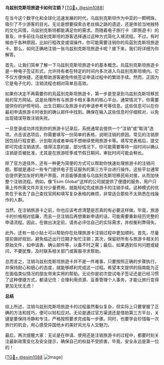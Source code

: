 **乌兹别克斯坦旅遊卡如何注销？**[[TG💪+ @esim1088](https://t.me/s/esim1088)]

在当今这个数字化和全球化迅速发展的时代，乌兹别克斯坦作为中亚的一颗明珠，吸引了不少游客的目光。无论是想要探索古老丝绸之路的遗迹，还是体验当地独特的文化风情，乌兹别克斯坦都能满足你的需求。而随着电子旅行卡（即旅遊卡）的普及，许多前往乌兹别克斯坦的游客选择通过这种方式简化入境流程。不过，有时候由于各种原因，比如行程改变或误操作，你可能需要注销你的烏茲別克斯坦旅遊卡。那么，如何正确地注销一张乌兹别克斯坦旅遊卡呢？接下来，我们将详细为你解答。

首先，让我们简单了解一下乌兹别克斯坦旅遊卡的基本概念。烏茲別克斯坦旅遊卡是一种电子签证形式，允许持有者在特定的时间内多次进入乌兹别克斯坦境内。它不仅方便快捷，还能帮助游客避免传统签证申请过程中的繁琐手续。然而，正因为它是电子化的，注销流程也相对简单且高效。

如果你决定不再需要你的烏茲別克斯坦旅遊卡，第一步是登录到乌兹别克斯坦移民局的官方网站。这是处理所有与旅游卡相关事务的核心平台。通常情况下，你需要提供你的护照号码、出生日期以及旅游卡的申请参考号等信息。这些信息可以在你最初申请旅游卡时收到的确认邮件中找到。确保在输入这些信息时仔细核对，以免出现错误导致注销失败。

一旦登录成功并找到你的旅游卡记录后，系统通常会提供一个“注销”或“取消”选项。点击该选项后，你需要填写一份简单的表格，说明注销的原因。常见的注销原因包括行程变更、计划取消或者单纯不想继续使用旅游卡等。填写完表格后，提交即可完成注销请求。值得注意的是，部分情况下，你可能需要等待一段时间以确认注销是否被批准，尤其是在旅游旺季或节假日期间，审批时间可能会稍长。

除了官方途径外，还有一种更为简便的方式可以帮助你快速处理旅游卡的注销问题。那就是通过一些专门提供电子签证服务的第三方平台进行操作。这些平台通常会提供更加友好的用户界面，并且能够直接与乌兹别克斯坦移民局对接，从而加快整个注销流程。例如，像“Esim Global”这样的公司就提供了便捷的服务，用户只需上传所需文件并支付少量费用，就能轻松完成旅游卡的注销手续。这种模式的优势在于省去了自己查找官网和填写复杂表格的麻烦，非常适合那些不太熟悉在线操作的人群。

当然，在注销旅游卡之前，你也应该考虑清楚是否真的有必要这样做。毕竟，旅游卡的价格相对低廉，而且一旦注销后再想重新申请的话，可能需要重新经历完整的申请流程。因此，在做出决定前，请务必评估自己的实际需求，并权衡利弊得失。

此外，还有一些小贴士可以帮助你在处理旅游卡注销过程中更加顺利。首先，尽量提前做好规划，避免临近出行日期才匆忙注销；其次，保留好所有与旅游卡相关的原始文件，如申请表、确认邮件等，以备不时之需；最后，如果遇到任何问题或疑问，不要犹豫，及时联系相关部门或客服寻求帮助。

总而言之，注销乌兹别克斯坦旅遊卡并不是一件难事，只要按照正确的步骤执行，并保持耐心和细心的态度，就能够顺利完成这一过程。希望本文提供的指南能为正在面临类似情况的朋友带来实用的帮助。无论你是初次尝试电子签证还是已经习惯了这种便捷方式，都请记住：合理利用资源、妥善管理个人事务，才能让旅行变得更加无忧无虑！

**总结**

综上所述，注销乌兹别克斯坦旅遊卡的过程虽然看似复杂，但实际上只要掌握了正确的方法和技巧，便可以轻松应对。无论是通过官方渠道还是借助第三方平台，关键是要保持冷静和专注，严格按照要求完成每一步骤。同时，也要学会珍惜每一次旅行的机会，用心感受异国他乡的美好风光与人文魅力。

最后，再次提醒大家：无论是在申请、使用还是注销旅游卡的过程中，都要时刻关注最新政策变化及安全提示，确保自己的权益不受损害。毕竟，安全永远是第一位的！

[[TG💪+ @esim1088](https://t.me/s/esim1088) ![Image](https://i.postimg.cc/4NQfJmqS/Snipaste-2025-05-13-00-14-12.png)]